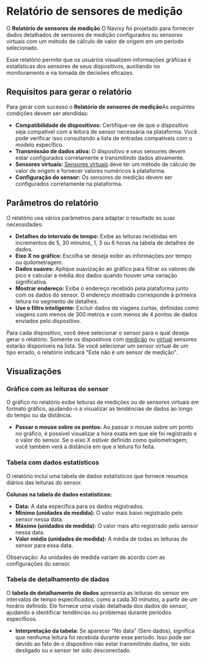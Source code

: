 # Relatório de sensores de medição

O **Relatório de sensores de medição** O Navixy foi projetado para fornecer dados detalhados de sensores de medição configurados ou sensores virtuais com um método de cálculo de valor de origem em um período selecionado.

Esse relatório permite que os usuários visualizem informações gráficas e estatísticas dos sensores de seus dispositivos, auxiliando no monitoramento e na tomada de decisões eficazes.

## Requisitos para gerar o relatório

Para gerar com sucesso o **Relatório de sensores de medição**As seguintes condições devem ser atendidas:

- **Compatibilidade de dispositivos:** Certifique-se de que o dispositivo seja compatível com a leitura de sensor necessária na plataforma. Você pode verificar isso consultando a lista de entradas compatíveis com o modelo específico.
- **Transmissão de dados ativa:** O dispositivo e seus sensores devem estar configurados corretamente e transmitindo dados ativamente.
- **Sensores virtuais:** [Sensores virtuais](../../dispositivos-e-configuracoes/sensores-de-veiculos/sensores-virtuais.md) deve ter um método de cálculo de valor de origem e fornecer valores numéricos à plataforma.
- **Configuração do sensor:** Os sensores de medição devem ser configurados corretamente na plataforma.

## Parâmetros do relatório

O relatório usa vários parâmetros para adaptar o resultado às suas necessidades:

- **Detalhes do intervalo de tempo:** Exibe as leituras recebidas em incrementos de 5, 30 minutos, 1, 3 ou 6 horas na tabela de detalhes de dados.
- **Eixo X no gráfico:** Escolha se deseja exibir as informações por tempo ou quilometragem.
- **Dados suaves:** Aplique suavização ao gráfico para filtrar os valores de pico e calcular a média dos dados quando houver uma variação significativa.
- **Mostrar endereço:** Exibe o endereço recebido pela plataforma junto com os dados do sensor. O endereço mostrado corresponde à primeira leitura no segmento de detalhes.
- **Use o filtro inteligente:** Excluir dados de viagens curtas, definidas como viagens com menos de 300 metros e com menos de 4 pontos de dados enviados pelo dispositivo.

Para cada dispositivo, você deve selecionar o sensor para o qual deseja gerar o relatório. Somente os dispositivos com [medição](../../dispositivos-e-configuracoes/sensores-de-veiculos/measurement-sensors.md) ou [virtual](../../dispositivos-e-configuracoes/sensores-de-veiculos/sensores-virtuais.md) sensores estarão disponíveis na lista. Se você selecionar um sensor virtual de um tipo errado, o relatório indicará "Este não é um sensor de medição".

## Visualizações

### Gráfico com as leituras do sensor

O gráfico no relatório exibe leituras de medições ou de sensores virtuais em formato gráfico, ajudando-o a visualizar as tendências de dados ao longo do tempo ou da distância.

- **Passar o mouse sobre os pontos:** Ao passar o mouse sobre um ponto no gráfico, é possível visualizar a hora exata em que ele foi registrado e o valor do sensor. Se o eixo X estiver definido como quilometragem, você também verá a distância em que a leitura foi feita.

### Tabela com dados estatísticos

O relatório inclui uma tabela de dados estatísticos que fornece resumos diários das leituras do sensor.

**Colunas na tabela de dados estatísticos:**

- **Data:** A data específica para os dados registrados.
- **Mínimo (unidades de medida):** O valor mais baixo registrado pelo sensor nessa data.
- **Máximo (unidades de medida):** O valor mais alto registrado pelo sensor nessa data.
- **Valor médio (unidades de medida):** A média de todas as leituras do sensor para essa data.

Observação: As unidades de medida variam de acordo com as configurações do sensor.

### Tabela de detalhamento de dados

O **tabela de detalhamento de dados** apresenta as leituras do sensor em intervalos de tempo especificados, como a cada 30 minutos, a partir de um horário definido. Ele fornece uma visão detalhada dos dados do sensor, ajudando a identificar tendências ou problemas durante períodos específicos.

- **Interpretação da tabela:** Se aparecer "No data" (Sem dados), significa que nenhuma leitura foi recebida durante esse período. Isso pode ser devido ao fato de o dispositivo não estar transmitindo dados, ter sido desligado ou o sensor ter sido desconectado.